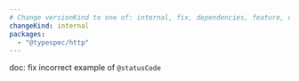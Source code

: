 ```yaml
---
# Change versionKind to one of: internal, fix, dependencies, feature, deprecation, breaking
changeKind: internal
packages:
  - "@typespec/http"
---
```


doc: fix incorrect example of `@statusCode`
